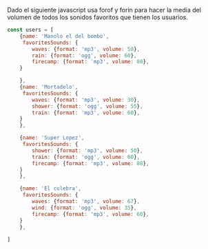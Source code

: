 Dado el siguiente javascript usa forof y forin para hacer la media del volumen de todos los sonidos favoritos que tienen
 los usuarios.

```js
const users = [
    {name: 'Manolo el del bombo',
     favoritesSounds: {
        waves: {format: 'mp3', volume: 50},
        rain: {format: 'ogg', volume: 60},
        firecamp: {format: 'mp3', volume: 80},
    }

    },
    {name: 'Mortadelo',
     favoritesSounds: {
        waves: {format: 'mp3', volume: 30},
        shower: {format: 'ogg', volume: 55},
        train: {format: 'mp3', volume: 60},
    }
    },

    {name: 'Super Lopez',
     favoritesSounds: {
        shower: {format: 'mp3', volume: 50},
        train: {format: 'ogg', volume: 60},
        firecamp: {format: 'mp3', volume: 80},
    }
    },

    {name: 'El culebra',
     favoritesSounds: {
        waves: {format: 'mp3', volume: 67},
        wind: {format: 'ogg', volume: 35},
        firecamp: {format: 'mp3', volume: 60},
    }
    },
    
]
```
